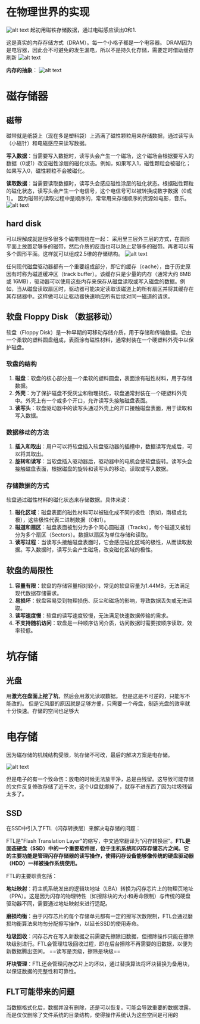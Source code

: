 # 在物理世界的实现
![alt text](image-61.png)
起初用磁铁存储数据，通过电磁感应读出0和1.

这是真实的内存存储方式（DRAM）。每一个小格子都是一个电容器。
DRAM因为是电容器，因此会不可避免的发生漏电，所以不是持久化存储，需要定时借助缓存刷新
![alt text](image-62.png)

**内存的抽象**：
![alt text](image-66.png)

# 磁存储器

## 磁带
磁带就是纸袋上（现在多是塑料袋）上洒满了磁性颗粒用来存储数据，通过读写头（小磁针）和电磁感应来读写数据。

**写入数据**：当需要写入数据时，读写头会产生一个磁场，这个磁场会根据要写入的数据（0或1）改变磁性涂层的磁化状态。例如，如果写入1，磁性颗粒会被磁化；如果写入0，磁性颗粒不会被磁化。

**读取数据**：当需要读取数据时，读写头会感应磁性涂层的磁化状态。根据磁性颗粒的磁化状态，读写头会产生一个电信号，这个电信号可以被转换成数字数据（0或1）。
因为磁带的读取过程中是顺序的，常常用来存储顺序的资源如电影，音乐。
![alt text](image-63.png)

## hard disk
可以理解成就是很多很多个磁带围绕在一起：
采用里三层外三层的方式，在圆形平面上放置足够多的磁带，然后介质的反面也可以防止足够多的磁带。再者可以有多个圆形平面。这样就可以组成2.5维的存储结构。
![alt text](image-64.png)

任何现代磁盘驱动器都有一个重要组成部分，即它的缓存（cache），由于历史原因有时称为磁道缓冲区（track buffer）。该缓存只是少量的内存（通常大约 8MB 或 16MB），驱动器可以使用这些内存来保存从磁盘读取或写入磁盘的数据。例如，当从磁盘读取扇区时，驱动器可能决定读取该磁道上的所有扇区并将其缓存在其存储器中。这样做可以让驱动器快速响应所有后续对同一磁道的请求。

## 软盘 Floppy Disk （数据移动）

软盘（Floppy Disk）是一种早期的可移动存储介质，用于存储和传输数据。它由一个柔软的塑料圆盘组成，表面涂有磁性材料，通常封装在一个硬塑料外壳中以保护磁盘。

### 软盘的结构

1. **磁盘**：软盘的核心部分是一个柔软的塑料圆盘，表面涂有磁性材料，用于存储数据。
2. **外壳**：为了保护磁盘不受灰尘和物理损伤，软盘通常封装在一个硬塑料外壳中。外壳上有一个或多个开口，允许读写头接触磁盘表面。
3. **读写头**：软盘驱动器中的读写头通过外壳上的开口接触磁盘表面，用于读取和写入数据。

### 数据移动的方法

1. **插入和取出**：用户可以将软盘插入软盘驱动器的插槽中，数据读写完成后，可以将其取出。
2. **旋转和读写**：当软盘插入驱动器后，驱动器中的电机会使软盘旋转。读写头会接触磁盘表面，根据磁盘的旋转和读写头的移动，读取或写入数据。

### 存储数据的方式

软盘通过磁性材料的磁化状态来存储数据。具体来说：

1. **磁化区域**：磁盘表面的磁性材料可以被磁化成不同的极性（例如，南极或北极），这些极性代表二进制数据（0和1）。
2. **磁道和扇区**：磁盘表面被划分为多个同心圆磁道（Tracks），每个磁道又被划分为多个扇区（Sectors）。数据以扇区为单位存储和读取。
3. **读写过程**：当读写头接触磁盘表面时，它会感应磁化区域的极性，从而读取数据。写入数据时，读写头会产生磁场，改变磁化区域的极性。

## 软盘的局限性

1. **容量有限**：软盘的存储容量相对较小，常见的软盘容量为1.44MB，无法满足现代数据存储需求。
2. **易损坏**：软盘容易受到物理损伤、灰尘和磁场的影响，导致数据丢失或无法读取。
3. **读写速度慢**：软盘的读写速度较慢，无法满足快速数据传输的需求。
4. **不支持随机访问**：软盘是一种顺序访问介质，访问数据时需要按顺序读取，效率较低。

# 坑存储
## 光盘

用**激光在盘面上挖了坑**，然后会用激光读取数据。
但是这是不可逆的，只能写不能改的。
但是它风靡的原因就是足够方便，只需要一个母盘，制造光盘的效率就十分快速。存储的空间也足够大

# 电存储

因为磁存储的机械结构受限，坑存储不可改，最后的解决方案是电存储。

![alt text](image-65.png)

但是电子的有一个致命伤：放电的时候无法放干净，总是由残留。这导致可能存储的文件反复修改存储了近千次，这个U盘就爆掉了，就存不进东西了因为垃圾残留太多了。

## SSD
在SSD中引入了FTL（闪存转换层）来解决电存储的问题：

FTL是"Flash Translation Layer"的缩写，中文通常翻译为“闪存转换层”。**FTL是固态硬盘（SSD）中的一个重要软件层，位于主机系统和闪存存储芯片之间。它的主要功能是管理闪存存储器的读写操作，使得闪存设备能够像传统的硬盘驱动器（HDD）一样被操作系统使用。**

FTL的主要职责包括：

**地址映射**：将主机系统发出的逻辑块地址（LBA）转换为闪存芯片上的物理页地址（PPA）。这是因为闪存的物理特性（如擦除块的大小和寿命限制）与传统的硬盘驱动器不同，需要通过地址映射来进行适配。

**磨损均衡**：由于闪存芯片的每个存储单元都有一定的擦写次数限制，FTL会通过磨损均衡算法来均匀分配擦写操作，以延长SSD的使用寿命。

**垃圾回收**：闪存芯片在写入新数据之前需要先擦除旧数据，但擦除操作只能在擦除块级别进行。FTL会管理垃圾回收过程，即在后台擦除不再需要的旧数据，以便为新数据腾出空间。  ==读写是页级，擦除是块级==

**坏块管理**：FTL还会管理闪存芯片上的坏块，通过替换算法将坏块替换为备用块，以保证数据的完整性和可靠性。

##  FLT可能带来的问题
当数据格式化后，数据并没有删除，还是可以恢复。可能会导致重要的数据泄露。而是仅仅删除了文件系统的目录结构，使得操作系统认为这些空间是可用的

